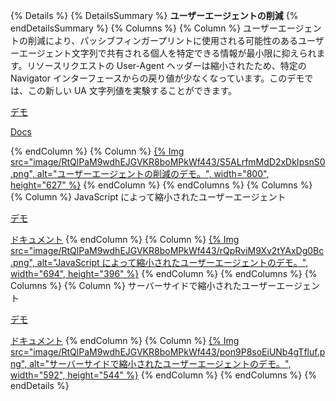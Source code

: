{% Details %} {% DetailsSummary %} **ユーザーエージェントの削減** {% endDetailsSummary %} {% Columns %} {% Column %} ユーザーエージェントの削減により、パッシブフィンガープリントに使用される可能性のあるユーザーエージェント文字列で共有される個人を特定できる情報が最小限に抑えられます。リソースリクエストの User-Agent ヘッダーは縮小されたため、特定の Navigator インターフェースからの戻り値が少なくなっています。このデモでは、この新しい UA 文字列値を実験することができます。

[デモ](https://uar-ot.glitch.me/)

[Docs](/docs/privacy-sandbox/user-agent/)

{% endColumn %} {% Column %} <a href="https://uar-ot.glitch.me/">{% Img src="image/RtQlPaM9wdhEJGVKR8boMPkWf443/S5ALrfmMdD2xDkIpsnS0.png", alt="ユーザーエージェントの削減のデモ。", width="800", height="627" %}</a> {% endColumn %} {% endColumns %} {% Columns %} {% Column %} JavaScript によって縮小されたユーザーエージェント

[デモ](https://reduced-ua.glitch.me/javascript.html)

[ドキュメント](/docs/privacy-sandbox/user-agent/) {% endColumn %} {% Column %} <a href="https://reduced-ua.glitch.me/javascript.html">{% Img src="image/RtQlPaM9wdhEJGVKR8boMPkWf443/rQpRviM9Xv2tYAxDg0Bc.png", alt="JavaScript によって縮小されたユーザーエージェントのデモ。", width="694", height="396" %}</a> {% endColumn %} {% endColumns %} {% Columns %} {% Column %} サーバーサイドで縮小されたユーザーエージェント

[デモ](https://reduced-ua.glitch.me/server-side)

[ドキュメント](/docs/privacy-sandbox/user-agent/) {% endColumn %} {% Column %} <a href="https://reduced-ua.glitch.me/server-side">{% Img src="image/RtQlPaM9wdhEJGVKR8boMPkWf443/pon9P8soEiUNb4gTfluf.png", alt="サーバーサイドで縮小されたユーザーエージェントのデモ。", width="592", height="544" %}</a> {% endColumn %} {% endColumns %} {% endDetails %}

